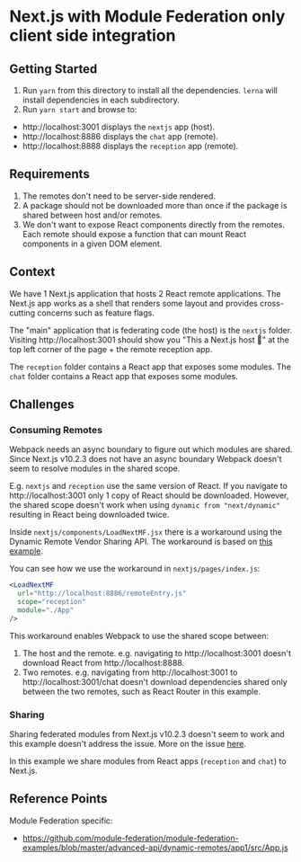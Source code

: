 # Next.js with Module Federation only client side integration

## Getting Started

1. Run `yarn` from this directory to install all the dependencies. `lerna` will install dependencies in each subdirectory.
2. Run `yarn start` and browse to:

- http://localhost:3001 displays the `nextjs` app (host).
- http://localhost:8886 displays the `chat` app (remote).
- http://localhost:8888 displays the `reception` app (remote).

## Requirements

1. The remotes don't need to be server-side rendered.
2. A package should not be downloaded more than once if the package is shared between host and/or remotes.
3. We don't want to expose React components directly from the remotes. Each remote should expose a function that can mount React components in a given DOM element.

## Context

We have 1 Next.js application that hosts 2 React remote applications. The Next.js app works as a shell that renders some layout and provides cross-cutting concerns such as feature flags.

The "main" application that is federating code (the host) is the `nextjs` folder. Visiting http://localhost:3001 should show you "This a Next.js host 🚀" at the top left corner of the page + the remote reception app.

The `reception` folder contains a React app that exposes some modules. The `chat` folder contains a React app that exposes some modules.

## Challenges

### Consuming Remotes

Webpack needs an async boundary to figure out which modules are shared. Since Next.js v10.2.3 does not have an async boundary Webpack doesn't seem to resolve modules in the shared scope.

E.g. `nextjs` and `reception` use the same version of React. If you navigate to http://localhost:3001 only 1 copy of React should be downloaded. However, the shared scope doesn't work when using `dynamic from "next/dynamic"` resulting in React being downloaded twice.

Inside `nextjs/components/LoadNextMF.jsx` there is a workaround using the Dynamic Remote Vendor Sharing API. The workaround is based on [this example](https://github.com/module-federation/module-federation-examples/blob/master/advanced-api/dynamic-remotes/app1/src/App.js).

You can see how we use the workaround in `nextjs/pages/index.js`:

```jsx
<LoadNextMF
  url="http://localhost:8886/remoteEntry.js"
  scope="reception"
  module="./App"
/>
```

This workaround enables Webpack to use the shared scope between:

1. The host and the remote. e.g. navigating to http://localhost:3001 doesn't download React from http://localhost:8888.
2. Two remotes. e.g. navigating from http://localhost:3001 to http://localhost:3001/chat doesn't download dependencies shared only between the two remotes, such as React Router in this example.

### Sharing

Sharing federated modules from Next.js v10.2.3 doesn't seem to work and this example doesn't address the issue. More on the issue [here](module-federation-examples/tree/nextjs-client-only/nextjs-client-only#sharing).

In this example we share modules from React apps (`reception` and `chat`) to Next.js.

## Reference Points

Module Federation specific:

- https://github.com/module-federation/module-federation-examples/blob/master/advanced-api/dynamic-remotes/app1/src/App.js
